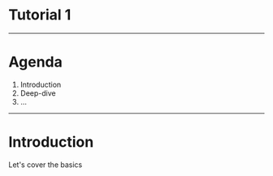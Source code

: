 # Tutorial 1

---

# Agenda

1. Introduction
2. Deep-dive
3. ...

---

# Introduction

Let's cover the basics
